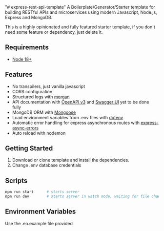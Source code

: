 "# express-rest-api-template" 
A Boilerplate/Generator/Starter template for building RESTful APIs and microservices using modern Javascript, Node.js, Express and MongoDB.

This is a highly opinionated and fully featured starter template, if you don't need some feature or dependency, just delete it.

## Requirements

- [Node 18+](https://nodejs.org/en/download/)

## Features

- No transpilers, just vanilla javascript
- CORS configuration
- Structured logs with [morgan](https://github.com/expressjs/morgan)
- API documentation with [OpenAPI v3](https://swagger.io/specification/) and [Swagger UI](https://swagger.io/tools/swagger-ui/) yet to be done fully 
- MongoDB ORM with [Mongoose](https://mongoosejs.com/)
- Load environment variables from .env files with [dotenv](https://github.com/rolodato/dotenv-safe)
- Automatic error handling for express asynchronous routes with [express-async-errors](https://github.com/davidbanham/express-async-errors)
- Auto reload with nodemon

## Getting Started


1. Download  or clone template and install the dependencies.
2. Change .env database credentials

## Scripts
```bash
npm run start      # starts server
npm run dev        # starts server in watch mode, waiting for file changes
```

## Environment Variables

Use the .en.example file provided 
